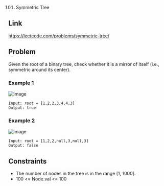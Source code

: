 101. Symmetric Tree

## Link
https://leetcode.com/problems/symmetric-tree/ 

## Problem
Given the root of a binary tree, check whether it is a mirror of itself (i.e., symmetric around its center).

### Example 1
![image](https://user-images.githubusercontent.com/44546247/152685581-001fdd64-62ac-4b7d-be02-27d7802b1ce2.png)

```
Input: root = [1,2,2,3,4,4,3]
Output: true
```

### Example 2
![image](https://user-images.githubusercontent.com/44546247/152685624-74700356-b0f8-43d4-9baf-36c1a35c7294.png)

```
Input: root = [1,2,2,null,3,null,3]
Output: false
```

## Constraints
- The number of nodes in the tree is in the range [1, 1000].
- 100 <= Node.val <= 100
